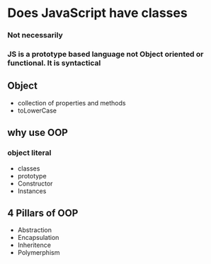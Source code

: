 # Does JavaScript have classes
### Not necessarily
### JS is a prototype based language not Object oriented or functional. It is syntactical

## Object
- collection of properties and methods
- toLowerCase

## why use OOP
### object literal
- classes
- prototype
- Constructor
- Instances

## 4 Pillars of OOP
- Abstraction
- Encapsulation
- Inheritence
- Polymerphism
